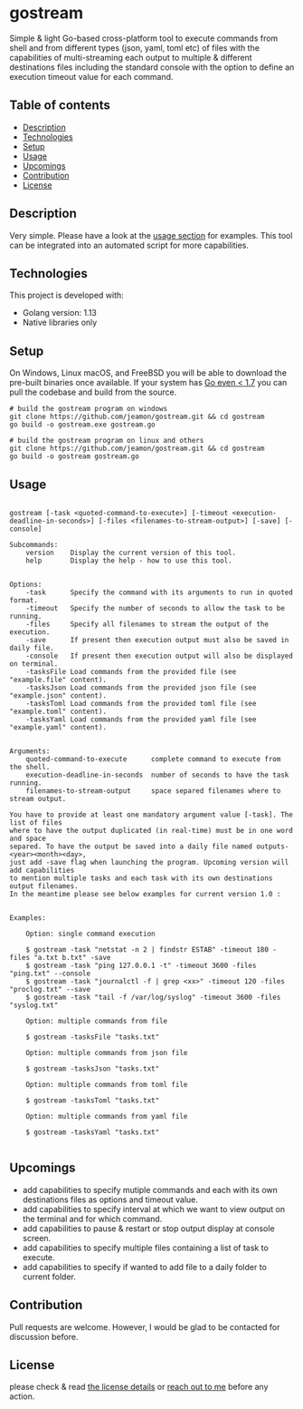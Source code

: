 # gostream

Simple & light Go-based cross-platform tool to execute commands from shell and from different types (json, yaml, toml etc) of files with the capabilities of multi-streaming each output to multiple & different destinations files including the standard console with the option to define an execution timeout value for each command. 



## Table of contents
* [Description](#description)
* [Technologies](#technologies)
* [Setup](#setup)
* [Usage](#usage)
* [Upcomings](#upcomings)
* [Contribution](#contribution)
* [License](#license)


## Description

Very simple. Please have a look at the [usage section](#usage) for examples.
This tool can be integrated into an automated script for more capabilities.



## Technologies

This project is developed with:
* Golang version: 1.13
* Native libraries only


## Setup

On Windows, Linux macOS, and FreeBSD you will be able to download the pre-built binaries once available.
If your system has [Go even < 1.7](https://golang.org/dl/) you can pull the codebase and build from the source.

```
# build the gostream program on windows
git clone https://github.com/jeamon/gostream.git && cd gostream
go build -o gostream.exe gostream.go

# build the gostream program on linux and others
git clone https://github.com/jeamon/gostream.git && cd gostream
go build -o gostream gostream.go
```


## Usage


```Usage:
    
gostream [-task <quoted-command-to-execute>] [-timeout <execution-deadline-in-seconds>] [-files <filenames-to-stream-output>] [-save] [-console]

Subcommands:
    version    Display the current version of this tool.
    help       Display the help - how to use this tool.


Options:
    -task      Specify the command with its arguments to run in quoted format.
    -timeout   Specify the number of seconds to allow the task to be running.
    -files     Specify all filenames to stream the output of the execution.
    -save      If present then execution output must also be saved in daily file.
    -console   If present then execution output will also be displayed on terminal.
    -tasksFile Load commands from the provided file (see "example.file" content).
    -tasksJson Load commands from the provided json file (see "example.json" content).
    -tasksToml Load commands from the provided toml file (see "example.toml" content).
    -tasksYaml Load commands from the provided yaml file (see "example.yaml" content).
    

Arguments:
    quoted-command-to-execute      complete command to execute from the shell.
    execution-deadline-in-seconds  number of seconds to have the task running.
    filenames-to-stream-output     space separed filenames where to stream output.

You have to provide at least one mandatory argument value [-task]. The list of files
where to have the output duplicated (in real-time) must be in one word and space
separed. To have the output be saved into a daily file named outputs-<year><month><day>,
just add -save flag when launching the program. Upcoming version will add capabilities
to mention multiple tasks and each task with its own destinations output filenames.
In the meantime please see below examples for current version 1.0 :


Examples:

    Option: single command execution
    
    $ gostream -task "netstat -n 2 | findstr ESTAB" -timeout 180 -files "a.txt b.txt" -save
    $ gostream -task "ping 127.0.0.1 -t" -timeout 3600 -files "ping.txt" --console
    $ gostream -task "journalctl -f | grep <xx>" -timeout 120 -files "proclog.txt" --save
    $ gostream -task "tail -f /var/log/syslog" -timeout 3600 -files "syslog.txt"

    Option: multiple commands from file
    
    $ gostream -tasksFile "tasks.txt"

    Option: multiple commands from json file
    
    $ gostream -tasksJson "tasks.txt"

    Option: multiple commands from toml file
    
    $ gostream -tasksToml "tasks.txt"

    Option: multiple commands from yaml file
    
    $ gostream -tasksYaml "tasks.txt"
	
```


## Upcomings

* add capabilities to specify mutiple commands and each with its own destinations files as options and timeout value.
* add capabilities to specify interval at which we want to view output on the terminal and for which command.
* add capabilities to pause & restart or stop output display at console screen.
* add capabilities to specify multiple files containing a list of task to execute.
* add capabilities to specify if wanted to add file to a daily folder to current folder.


## Contribution

Pull requests are welcome. However, I would be glad to be contacted for discussion before.


## License

please check & read [the license details](https://github.com/jeamon/gostream/blob/master/LICENSE) or [reach out to me](https://blog.cloudmentor-scale.com/contact) before any action.
